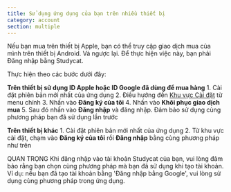 ```yaml
---
title: Sử dụng ứng dụng của bạn trên nhiều thiết bị
category: account
section: multiple
---
```

Nếu bạn mua trên thiết bị Apple, bạn có thể truy cập giao dịch mua của mình trên thiết bị Android. Và ngược lại. Để thực hiện việc này, bạn phải Đăng nhập bằng Studycat.

Thực hiện theo các bước dưới đây:

**Trên thiết bị sử dụng ID Apple hoặc ID Google đã dùng để mua hàng**
1\. Cài đặt phiên bản mới nhất của ứng dụng
2\. Điều hướng đến [Khu vực Cài đặt](https://help.Studycat.com/hc/en-us/articles/34518228622105) từ menu chính
3\. Nhấn vào **Đăng ký của tôi**
4\. Nhấn vào **Khôi phục giao dịch mua**
5\. Sau đó nhấn vào **Đăng nhập** và đăng nhập. Đảm bảo sử dụng cùng phương pháp bạn đã sử dụng lần trước

**Trên thiết bị khác**
1\. Cài đặt phiên bản mới nhất của ứng dụng
2\. Từ khu vực cài đặt, chạm vào **Đăng ký của tôi** rồi **Đăng nhập** bằng cùng phương pháp như trên

QUAN TRỌNG
Khi đăng nhập vào tài khoản Studycat của bạn, vui lòng đảm bảo rằng bạn chọn cùng phương pháp mà bạn đã sử dụng khi tạo tài khoản. Ví dụ: nếu bạn đã tạo tài khoản bằng 'Đăng nhập bằng Google', vui lòng sử dụng cùng phương pháp trong ứng dụng.